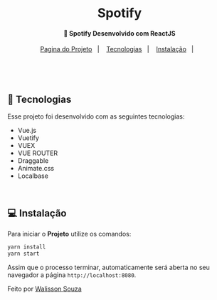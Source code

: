 <h1 align="center">
    Spotify
</h1>

<h4 align="center">
  🚀 Spotify Desenvolvido com ReactJS
</h4>

<p align="center">
  <a href="">Pagina do Projeto</a>&nbsp;&nbsp;&nbsp;|&nbsp;&nbsp;&nbsp;
  <a href="#rocket-tecnologias">Tecnologias</a>&nbsp;&nbsp;&nbsp;|&nbsp;&nbsp;&nbsp;
  <a href="#-instalação">Instalação</a>&nbsp;&nbsp;&nbsp;|&nbsp;&nbsp;&nbsp;
  
</p>

<br>

<p align="center">
  <img src="">
  <img src="">
</p>

## :rocket: Tecnologias

Esse projeto foi desenvolvido com as seguintes tecnologias:

- Vue.js
- Vuetify
- VUEX
- VUE ROUTER
- Draggable
- Animate.css
- Localbase

<br>

## 💻 Instalação

Para iniciar o **Projeto** utilize os comandos:

```bash
yarn install
yarn start
```

Assim que o processo terminar, automaticamente será aberta no seu navegador a página `http://localhost:8080`.

Feito por [Walisson Souza](https://github.com/walisson27)
